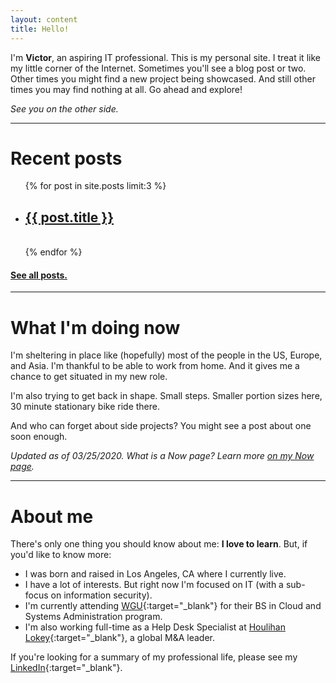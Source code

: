 ```yaml
---
layout: content
title: Hello!
---
```

I'm **Victor**, an aspiring IT professional. This is my personal site. I treat it like my little corner of the Internet. Sometimes you'll see a blog post or two. Other times you might find a new project being showcased. And still other times you may find nothing at all. Go ahead and explore! 

*See you on the other side.*

---

# Recent posts

<ul>
  {% for post in site.posts limit:3 %}
    <li>
      <h2><a href="{{ post.url }}">{{ post.title }}</a></h2>
      <br/>
    </li>
  {% endfor %}
</ul>

#### [See all posts.](/posts)

---

# What I'm doing now
I'm sheltering in place like (hopefully) most of the people in the US, Europe, and Asia. I'm thankful to be able to work from home. And it gives me a chance to get situated in my new role.

I'm also trying to get back in shape. Small steps. Smaller portion sizes here, 30 minute stationary bike ride there.

And who can forget about side projects? You might see a post about one soon enough.

*Updated as of 03/25/2020. What is a Now page? Learn more [on my Now page](/now).*

---

# About me
There's only one thing you should know about me: **I love to learn**. But, if you'd like to know more:

- I was born and raised in Los Angeles, CA where I currently live.
- I have a lot of interests. But right now I'm focused on IT (with a sub-focus on information security).
- I'm currently attending [WGU](https://www.wgu.edu/){:target="_blank"} for their BS in Cloud and Systems Administration program. 
- I'm also working full-time as a Help Desk Specialist at [Houlihan Lokey](https://www.hl.com/){:target="_blank"}, a global M&A leader.


If you're looking for a summary of my professional life, please see my [LinkedIn](https://www.linkedin.com/in/victorbilgin/){:target="_blank"}.